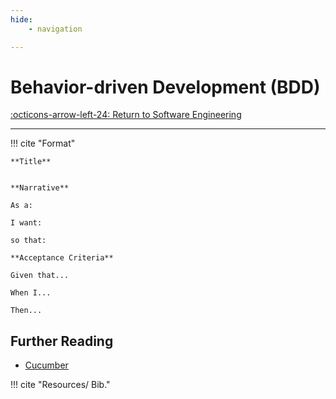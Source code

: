```yaml
---
hide:
    - navigation

---
```


# Behavior-driven Development (BDD)

[:octicons-arrow-left-24: Return to Software Engineering](/Bodies-of-Knowledge/Software-Engineering/)

---

!!! cite "Format"

    **Title**


    **Narrative**

    As a:

    I want:

    so that:

    **Acceptance Criteria**

    Given that...

    When I...

    Then...

## Further Reading

- [Cucumber](Cucumber.md)

!!! cite "Resources/ Bib."
